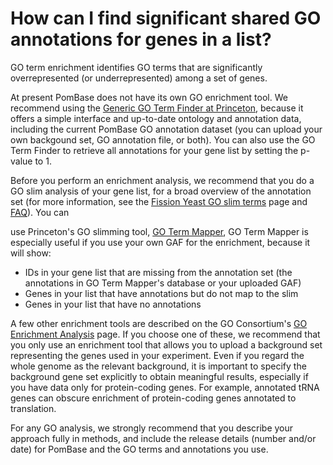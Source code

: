 # How can I find significant shared GO annotations for genes in a list?
<!-- pombase_categories: Finding data,Tools and resources,Using ontologies -->

GO term enrichment identifies GO terms that are significantly
overrepresented (or underrepresented) among a set of genes.

At present PomBase does not have its own GO enrichment tool. We
recommend using the 
[Generic GO Term Finder at Princeton](http://go.princeton.edu/cgi-bin/GOTermFinder), 
because it offers a simple interface and up-to-date ontology and
annotation data, including the current PomBase GO annotation dataset
(you can upload your own backgound set, GO annotation file, or
both). You can also use the GO Term Finder to retrieve all annotations
for your gene list by setting the p-value to 1.

Before you perform an enrichment analysis, we recommend that you do a
GO slim analysis of your gene list, for a broad overview of the
annotation set (for more information, see the [Fission Yeast GO slim
terms](/browse-curation/fission-yeast-go-slim-terms) page and
[FAQ](/faq/how-can-i-use-go-slims-s.-pombe)). You can


 use Princeton's GO slimming tool, 
[GO Term Mapper](http://go.princeton.edu/cgi-bin/GOTermMapper), 
GO Term Mapper is
especially useful if you use your own GAF for the enrichment, because
it will show:

-   IDs in your gene list that are missing from the annotation set (the
    annotations in GO Term Mapper's database or your uploaded GAF)
-   Genes in your list that have annotations but do not map to the slim
-   Genes in your list that have no annotations

A few other enrichment tools are described on the GO Consortium's 
[GO Enrichment Analysis](https://geneontology.github.io/docs/go-enrichment-analysis/)
page. If you choose one of these, we recommend that you only use an
enrichment tool that allows you to upload a background set
representing the genes used in your experiment. Even if you regard the
whole genome as the relevant background, it is important to specify
the background gene set explicitly to obtain meaningful results,
especially if you have data only for protein-coding genes. For
example, annotated tRNA genes can obscure enrichment of protein-coding
genes annotated to translation.

For any GO analysis, we strongly recommend that you describe your
approach fully in methods, and include the release details (number
and/or date) for PomBase and the GO terms and annotations you use.

